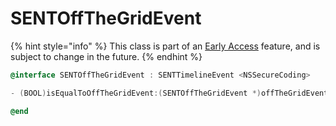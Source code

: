 # SENTOffTheGridEvent

{% hint style="info" %}
This class is part of an [Early Access](../../../../appendix/feature-production-readiness.md) feature, and is subject to change in the future.
{% endhint %}

```objectivec
@interface SENTOffTheGridEvent : SENTTimelineEvent <NSSecureCoding>

- (BOOL)isEqualToOffTheGridEvent:(SENTOffTheGridEvent *)offTheGridEvent;

@end
```
